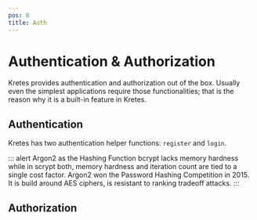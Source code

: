 ```yaml
---
pos: 8
title: Auth
---
```

# Authentication & Authorization

Kretes provides authentication and authorization out of the box. Usually even the simplest applications require those functionalities; that is the reason why it is a built-in feature in Kretes.

## Authentication

Kretes has two authentication helper functions: `register` and `login`.

::: alert Argon2 as the Hashing Function
bcrypt lacks memory hardness while in scrypt both, memory hardness and iteration count are tied to a single cost factor. Argon2 won the Password Hashing Competition in 2015. It is build around AES ciphers, is resistant to ranking tradeoff attacks.
:::

## Authorization